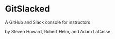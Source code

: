 # GitSlacked

A GitHub and Slack console for instructors

by Steven Howard, Robert Helm, and Adam LaCasse



